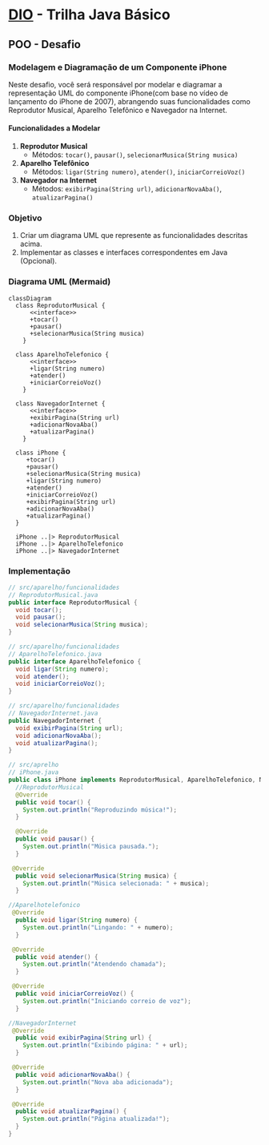 # [DIO](www.dio.me) - Trilha Java Básico

## POO - Desafio

### Modelagem e Diagramação de um Componente iPhone

Neste desafio, você será responsável por modelar e diagramar a representação UML do componente iPhone(com base no vídeo de lançamento do iPhone de 2007), abrangendo suas funcionalidades como Reprodutor Musical, Aparelho Telefônico e Navegador na Internet.

#### Funcionalidades a Modelar
1. **Reprodutor Musical**
   - Métodos: `tocar()`, `pausar()`, `selecionarMusica(String musica)`
2. **Aparelho Telefônico**
   - Métodos: `ligar(String numero)`, `atender()`, `iniciarCorreioVoz()`
3. **Navegador na Internet**
   - Métodos: `exibirPagina(String url)`, `adicionarNovaAba()`, `atualizarPagina()`

### Objetivo
1. Criar um diagrama UML que represente as funcionalidades descritas acima.
2. Implementar as classes e interfaces correspondentes em Java (Opcional).

### Diagrama UML (Mermaid)
```mermaid
classDiagram
  class ReprodutorMusical {
      <<interface>>
      +tocar()
      +pausar()
      +selecionarMusica(String musica)
    }

  class AparelhoTelefonico {
      <<interface>>
      +ligar(String numero)
      +atender()
      +iniciarCorreioVoz()
    }

  class NavegadorInternet {
      <<interface>>
      +exibirPagina(String url)
      +adicionarNovaAba()
      +atualizarPagina()
    }

  class iPhone {
     +tocar()
     +pausar()
     +selecionarMusica(String musica)
     +ligar(String numero)
     +atender()
     +iniciarCorreioVoz()
     +exibirPagina(String url)
     +adicionarNovaAba()
     +atualizarPagina()
  }

  iPhone ..|> ReprodutorMusical
  iPhone ..|> AparelhoTelefonico
  iPhone ..|> NavegadorInternet

```

### Implementação

```java
// src/aparelho/funcionalidades
// ReprodutorMusical.java
public interface ReprodutorMusical {
  void tocar();
  void pausar();
  void selecionarMusica(String musica);
}

// src/aparelho/funcionalidades
// AparelhoTelefonico.java
public interface AparelhoTelefonico {
  void ligar(String numero);
  void atender();
  void iniciarCorreioVoz();
}

// src/aparelho/funcionalidades
// NavegadorInternet.java
public NavegadorInternet {
  void exibirPagina(String url);
  void adicionarNovaAba();
  void atualizarPagina();
}

// src/aprelho
// iPhone.java
public class iPhone implements ReprodutorMusical, AparelhoTelefonico, NavegadorInterntet {
  //ReprodutorMusical
  @Override
  public void tocar() {
    System.out.println("Reproduzindo música!");
  }

  @Override
  public void pausar() {
    System.out.println("Música pausada.");
  }

 @Override
  public void selecionarMusica(String musica) {
    System.out.println("Música selecionada: " + musica);
  }

//Aparelhotelefonico
 @Override
  public void ligar(String numero) {
    System.out.println("Lingando: " + numero);
  }

 @Override
  public void atender() {
    System.out.println("Atendendo chamada");
  }

 @Override
  public void iniciarCorreioVoz() {
    System.out.println("Iniciando correio de voz");
  }

//NavegadorInternet
 @Override
  public void exibirPagina(String url) {
    System.out.println("Exibindo página: " + url);
  }

 @Override
  public void adicionarNovaAba() {
    System.out.println("Nova aba adicionada");
  }

 @Override
  public void atualizarPagina() {
    System.out.println("Página atualizada!");
  }
}

```